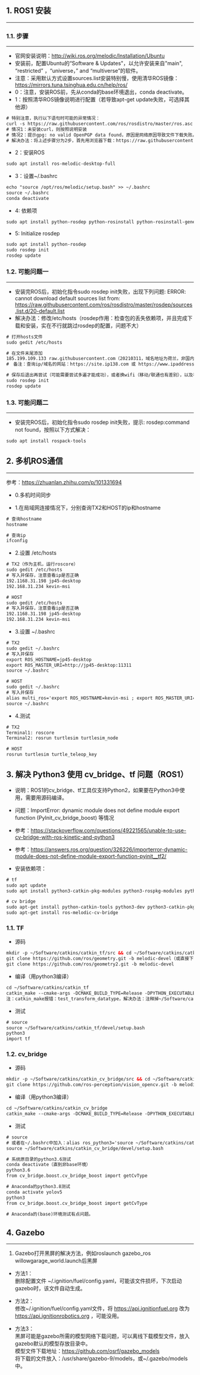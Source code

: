 ## 1. ROS1 安装
----------

### 1.1. 步骤
----------
* 官网安装说明：http://wiki.ros.org/melodic/Installation/Ubuntu
* 安装前，配置Ubuntu的“Software & Updates"，以允许安装来自"main", “restricted” ，“universe，” and “multiverse”的软件。
* 注意：采用默认方式设置sources.list安装特别慢，使用清华ROS镜像：https://mirrors.tuna.tsinghua.edu.cn/help/ros/
* 0：注意，安装ROS前，先从conda的base环境退出，conda deactivate。
* 1：按照清华ROS镜像说明进行配置（若导致apt-get update失败，可选择其他源）
```html
# 特别注意，执行以下语句时可能的异常情况：
curl -s https://raw.githubusercontent.com/ros/rosdistro/master/ros.asc | sudo apt-key add -
# 情况1：未安装curl，则按照说明安装
# 情况2：提示gpg: no valid OpenPGP data found，原因是网络原因导致文件下载失败。
# 解决办法：将上述步骤分为2步，首先用浏览器下载：https://raw.githubusercontent.com/ros/rosdistro/master/ros.asc；然后执行命令：sudo apt-key add ros.asc（成功后显示OK）
```
* 2：安装ROS
```html
sudo apt install ros-melodic-desktop-full
```
* 3：设置~/.bashrc
```html
echo "source /opt/ros/melodic/setup.bash" >> ~/.bashrc
source ~/.bashrc
conda deactivate
```
* 4: 依赖项
```html
sudo apt install python-rosdep python-rosinstall python-rosinstall-generator python-wstool build-essential
```
* 5: Initialize rosdep
```html
sudo apt install python-rosdep
sudo rosdep init
rosdep update
```


### 1.2. 可能问题一
----------
* 安装完ROS后，初始化指令sudo rosdep init失败，出现下列问题: ERROR: cannot download default sources list from: https://raw.githubusercontent.com/ros/rosdistro/master/rosdep/sources.list.d/20-default.list
* 解决办法：修改/etc/hosts（rosdep作用：检查包的丢失依赖项，并且完成下载和安装，实在不行就跳过rosdep的配置，问题不大）
```html
# 打开hosts文件
sudo gedit /etc/hosts

# 在文件末尾添加
185.199.109.133 raw.githubusercontent.com（20210311，域名地址为荷兰，非国内，效果也不好）
#　备注：查询ip/域名的网站：https://site.ip138.com 或 https://www.ipaddress.com/

# 保存后退出再尝试（可能需要尝试多遍才能成功），或者换wifi（移动/联通也有差别），以及科学上网（效果也不好）
sudo rosdep init
rosdep update
```


### 1.3. 可能问题二
----------
* 安装完ROS后，初始化指令sudo rosdep init失败，提示: rosdep:command not found，按照以下方式解决：
```html
sudo apt install rospack-tools
```


## 2. 多机ROS通信
----------

参考：https://zhuanlan.zhihu.com/p/101331694

* 0.多机时间同步

* 1.在局域网连接情况下，分别查询TX2和HOST的ip和hostname
```html
# 查询hostname
hostname

# 查询ip
ifconfig
```

* 2.设置 /etc/hosts
```html
# TX2（作为主机，运行roscore）
sudo gedit /etc/hosts
# 写入并保存，注意查看ip是否正确
192.1168.31.198 jp45-desktop
192.168.31.234 kevin-msi

# HOST
sudo gedit /etc/hosts
# 写入并保存，注意查看ip是否正确
192.1168.31.198 jp45-desktop
192.168.31.234 kevin-msi
```

* 3.设置 ~/.bashrc
```html
# TX2
sudo gedit ~/.bashrc
# 写入并保存
export ROS_HOSTNAME=jp45-desktop
export ROS_MASTER_URI=http://jp45-desktop:11311
source ~/.bashrc

# HOST
sudo gedit ~/.bashrc
# 写入并保存
alias multi_ros='export ROS_HOSTNAME=kevin-msi ; export ROS_MASTER_URI=http://jp45-desktop:11311'
source ~/.bashrc
```

* 4.测试
```html
# TX2
Terminal1: roscore
Terminal2: rosrun turtlesim turtlesim_node

# HOST
rosrun turtlesim turtle_teleop_key
```


## 3. 解决 Python3 使用 cv_bridge、tf 问题（ROS1）

* 说明：ROS1的cv_bridge、tf工具仅支持Python2，如果要在Python3中使用，需要用源码编译。
* 问题：ImportError: dynamic module does not define module export function (PyInit_cv_bridge_boost) 等情况
* 参考：https://stackoverflow.com/questions/49221565/unable-to-use-cv-bridge-with-ros-kinetic-and-python3
* 参考：https://answers.ros.org/question/326226/importerror-dynamic-module-does-not-define-module-export-function-pyinit__tf2/


* 安装依赖项：
```html
# tf
sudo apt update
sudo apt install python3-catkin-pkg-modules python3-rospkg-modules python3-empy

# cv bridge
sudo apt-get install python-catkin-tools python3-dev python3-catkin-pkg-modules python3-numpy python3-yaml
sudo apt-get install ros-melodic-cv-bridge
```

### 1.1. TF

* 源码
```html
mkdir -p ~/Software/catkins/catkin_tf/src && cd ~/Software/catkins/catkin_tf/src
git clone https://github.com/ros/geometry.git -b melodic-devel（或直接下载，目录~/Software/catkins/catkin_tf/src/geometry，melodic-devel分支）
git clone https://github.com/ros/geometry2.git -b melodic-devel
```

* 编译（用python3编译）
```html
cd ~/Software/catkins/catkin_tf
catkin_make --cmake-args -DCMAKE_BUILD_TYPE=Release -DPYTHON_EXECUTABLE=/usr/bin/python3 -DPYTHON_INCLUDE_DIR=/usr/include/python3.6m -DPYTHON_LIBRARY=/usr/lib/x86_64-linux-gnu/libpython3.6m.so
注：catkin_make报错：test_transform_datatype，解决办法：注释掉~/Software/catkins/catkin_tf/src/geometry2/tf2/CMakeLists.txt文件中同test_transform_datatype相关的3行（错误原因应该是没用melodic分支的源代码）。
```

* 测试
```html
# source
source ~/Software/catkins/catkin_tf/devel/setup.bash
python3
import tf
```

### 1.2. cv_bridge

* 源码
```html
mkdir -p ~/Software/catkins/catkin_cv_bridge/src && cd ~/Software/catkins/catkin_cv_bridge/src
git clone https://github.com/ros-perception/vision_opencv.git -b melodic（或直接下载，目录~/Software/catkins/catkin_cv_bridge/src/vision_opencv）
```

* 编译（用python3编译）
```html
cd ~/Software/catkins/catkin_cv_bridge
catkin_make --cmake-args -DCMAKE_BUILD_TYPE=Release -DPYTHON_EXECUTABLE=/usr/bin/python3 -DPYTHON_INCLUDE_DIR=/usr/include/python3.6m -DPYTHON_LIBRARY=/usr/lib/x86_64-linux-gnu/libpython3.6m.so
```

* 测试
```html
# source
# 或者在~/.bashrc中加入：alias ros_python3='source ~/Software/catkins/catkin_tf/devel/setup.bash; source ~/Software/catkins/catkin_cv_bridge/devel/setup.bash'
source ~/Software/catkins/catkin_cv_bridge/devel/setup.bash

# 系统原目录的python3.6测试
conda deactivate（直到非base环境）
python3.6
from cv_bridge.boost.cv_bridge_boost import getCvType

# Anaconda的python3.8测试
conda activate yolov5
python3
from cv_bridge.boost.cv_bridge_boost import getCvType

# Anaconda的(base)环境测试有点问题。
```


## 4. Gazebo
----------
1. Gazebo打开黑屏的解决方法，例如roslaunch gazebo_ros willowgarage_world.launch后黑屏

* 方法1：  
删除配置文件 ~/.ignition/fuel/config.yaml，可能该文件损坏，下次启动gazebo时，该文件自动生成。

* 方法2：  
修改~/.ignition/fuel/config.yaml文件，将 https://api.ignitionfuel.org 改为 https://api.ignitionrobotics.org ，可能没用。

* 方法3：  
黑屏可能是gazebo所需的模型网络下载问题，可以离线下载模型文件，放入gazebo默认的模型存放目录中。  
模型文件下载地址：https://github.com/osrf/gazebo_models  
将下载的文件放入：/usr/share/gazebo-9/models，或~/.gazebo/models中。  


